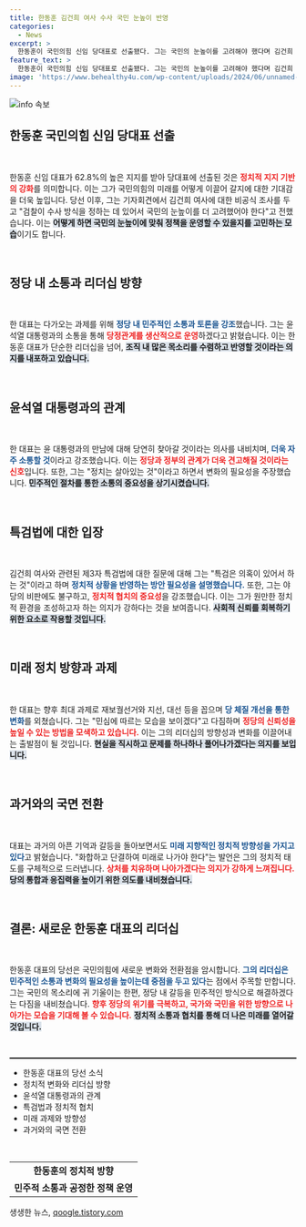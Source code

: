 ```yaml
---
title: 한동훈 김건희 여사 수사 국민 눈높이 반영
categories:
  - News
excerpt: >
  한동훈이 국민의힘 신임 당대표로 선출됐다. 그는 국민의 눈높이를 고려해야 했다며 김건희 여사 검찰 조사를 언급, 윤석열 대통령과의 자주 소통 의지를 밝혔다. 변화와 소통의 새 시대를 예고하는 그의 한마디에 정치의 향방이 기대된다!
feature_text: >
  한동훈이 국민의힘 신임 당대표로 선출됐다. 그는 국민의 눈높이를 고려해야 했다며 김건희 여사 검찰 조사를 언급, 윤석열 대통령과의 자주 소통 의지를 밝혔다. 변화와 소통의 새 시대를 예고하는 그의 한마디에 정치의 향방이 기대된다!
image: 'https://www.behealthy4u.com/wp-content/uploads/2024/06/unnamed-file.png'
---
```


<p><img src="https://www.behealthy4u.com/wp-content/uploads/2024/06/unnamed-file.png" alt="info 속보" /></p>

<h2 data-ke-size="size26">한동훈 국민의힘 신임 당대표 선출</h2>

<p data-ke-size="size16">&nbsp;</p>

<p>한동훈 신임 대표가 62.8%의 높은 지지를 받아 당대표에 선출된 것은 <b><span style="color: #ee2323;">정치적 지지 기반의 강화</span></b>를 의미합니다. 이는 그가 국민의힘의 미래를 어떻게 이끌어 갈지에 대한 기대감을 더욱 높입니다. 당선 이후, 그는 기자회견에서 김건희 여사에 대한 비공식 조사를 두고 "검찰이 수사 방식을 정하는 데 있어서 국민의 눈높이를 더 고려했어야 한다"고 전했습니다. 이는 <b><span style="background-color: #21538527;">어떻게 하면 국민의 눈높이에 맞춰 정책을 운영할 수 있을지를 고민하는 모습</span></b>이기도 합니다.</p>

<p data-ke-size="size16">&nbsp;</p>

<h2 data-ke-size="size26">정당 내 소통과 리더십 방향</h2>

<p data-ke-size="size16">&nbsp;</p>

<p>한 대표는 다가오는 과제를 위해 <b><span style="color: #1a5490;">정당 내 민주적인 소통과 토론을 강조</span></b>했습니다. 그는 윤석열 대통령과의 소통을 통해 <b><span style="color: #ee2323;">당정관계를 생산적으로 운영</span></b>하겠다고 밝혔습니다. 이는 한동훈 대표가 단순한 리더십을 넘어, <b><span style="background-color: #21538527;">조직 내 많은 목소리를 수렴하고 반영할 것이라는 의지를 내포하고 있습니다.</span></b></p>

<p data-ke-size="size16">&nbsp;</p>

<h2 data-ke-size="size26">윤석열 대통령과의 관계</h2>

<p data-ke-size="size16">&nbsp;</p>

<p>한 대표는 윤 대통령과의 만남에 대해 당연히 찾아갈 것이라는 의사를 내비치며, <b><span style="color: #1a5490;">더욱 자주 소통할 것</span></b>이라고 강조했습니다. 이는 <b><span style="color: #ee2323;">정당과 정부의 관계가 더욱 견고해질 것이라는 신호</span></b>입니다. 또한, 그는 "정치는 살아있는 것"이라고 하면서 변화의 필요성을 주장했습니다. <b><span style="background-color: #21538527;">민주적인 절차를 통한 소통의 중요성을 상기시켰습니다.</span></b></p>

<p data-ke-size="size16">&nbsp;</p>

<h2 data-ke-size="size26">특검법에 대한 입장</h2>

<p data-ke-size="size16">&nbsp;</p>

<p>김건희 여사와 관련된 제3자 특검법에 대한 질문에 대해 그는 "특검은 의혹이 있어서 하는 것"이라고 하며 <b><span style="color: #1a5490;">정치적 상황을 반영하는 방안 필요성을 설명했습니다.</span></b> 또한, 그는 야당의 비판에도 불구하고, <b><span style="color: #ee2323;">정치적 협치의 중요성</span></b>을 강조했습니다. 이는 그가 원만한 정치적 환경을 조성하고자 하는 의지가 강하다는 것을 보여줍니다. <b><span style="background-color: #21538527;">사회적 신뢰를 회복하기 위한 요소로 작용할 것입니다.</span></b></p>

<p data-ke-size="size16">&nbsp;</p>

<h2 data-ke-size="size26">미래 정치 방향과 과제</h2>

<p data-ke-size="size16">&nbsp;</p>

<p>한 대표는 향후 최대 과제로 재보궐선거와 지선, 대선 등을 꼽으며 <b><span style="color: #1a5490;">당 체질 개선을 통한 변화</span></b>를 외쳤습니다. 그는 "민심에 따르는 모습을 보이겠다"고 다짐하며 <b><span style="color: #ee2323;">정당의 신뢰성을 높일 수 있는 방법을 모색하고 있습니다.</span></b> 이는 그의 리더십의 방향성과 변화를 이끌어내는 출발점이 될 것입니다. <b><span style="background-color: #21538527;">현실을 직시하고 문제를 하나하나 풀어나가겠다는 의지를 보입니다.</span></b></p>

<p data-ke-size="size16">&nbsp;</p>

<h2 data-ke-size="size26">과거와의 국면 전환</h2>

<p data-ke-size="size16">&nbsp;</p>

<p>대표는 과거의 아픈 기억과 갈등을 돌아보면서도 <b><span style="color: #1a5490;">미래 지향적인 정치적 방향성을 가지고 있다</span></b>고 밝혔습니다. "화합하고 단결하여 미래로 나가야 한다"는 발언은 그의 정치적 태도를 구체적으로 드러냅니다. <b><span style="color: #ee2323;">상처를 치유하며 나아가겠다는 의지가 강하게 느껴집니다.</span></b> <b><span style="background-color: #21538527;">당의 통합과 응집력을 높이기 위한 의도를 내비쳤습니다.</span></b></p>

<p data-ke-size="size16">&nbsp;</p>

<h2 data-ke-size="size26">결론: 새로운 한동훈 대표의 리더십</h2>

<p data-ke-size="size16">&nbsp;</p>

<p>한동훈 대표의 당선은 국민의힘에 새로운 변화와 전환점을 암시합니다. <b><span style="color: #1a5490;">그의 리더십은 민주적인 소통과 변화의 필요성을 높이는데 중점을 두고 있다</span></b>는 점에서 주목할 만합니다. 그는 국민의 목소리에 귀 기울이는 한편, 정당 내 갈등을 민주적인 방식으로 해결하겠다는 다짐을 내비쳤습니다. <b><span style="color: #ee2323;">향후 정당의 위기를 극복하고, 국가와 국민을 위한 방향으로 나아가는 모습을 기대해 볼 수 있습니다.</span></b> <b><span style="background-color: #21538527;">정치적 소통과 협치를 통해 더 나은 미래를 열어갈 것입니다.</span></b></p>

<p data-ke-size="size16">&nbsp;</p>

<hr style="height:2px; border:none; background-color:#000;"/>

<ul>
    <li>한동훈 대표의 당선 소식</li>
    <li>정치적 변화와 리더십 방향</li>
    <li>윤석열 대통령과의 관계</li>
    <li>특검법과 정치적 협치</li>
    <li>미래 과제와 방향성</li>
    <li>과거와의 국면 전환</li>
</ul>

<p data-ke-size="size16">&nbsp;</p>

<table>
    <tr>
        <td style="text-align: center; height: 17px;"><b>한동훈의 정치적 방향</b></td>
    </tr>
    <tr>
        <td style="text-align: center; height: 17px;"><b>민주적 소통과 공정한 정책 운영</b></td>
    </tr>
</table>
생생한 뉴스, <a href="https://qoogle.tistory.com" rel="dofollow">qoogle.tistory.com</a>


